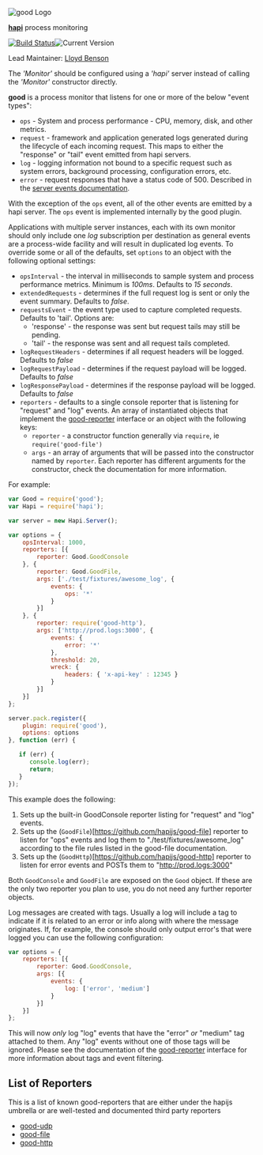 ![good Logo](https://raw.github.com/spumko/good/master/images/good.png)

[**hapi**](https://github.com/hapijs/hapi) process monitoring

[![Build Status](https://secure.travis-ci.org/hapijs/good.png)](http://travis-ci.org/hapijs/good)![Current Version](https://img.shields.io/npm/v/good.svg)

Lead Maintainer: [Lloyd Benson](https://github.com/lloydbenson)

The _'Monitor'_ should be configured using a _'hapi'_ server instead of calling the _'Monitor'_ constructor directly.


**good** is a process monitor that listens for one or more of the below "event types":
- `ops` - System and process performance - CPU, memory, disk, and other metrics.
- `request` - framework and application generated logs generated during the lifecycle of each incoming request. This maps to either the "response" or "tail" event emitted from hapi servers.
- `log` - logging information not bound to a specific request such as system errors, background processing, configuration errors, etc.
- `error` - request responses that have a status code of 500. Described in the [server events documentation](https://github.com/hapijs/hapi/blob/master/docs/Reference.md#server-events).

With the exception of the `ops` event, all of the other events are emitted by a hapi server. The `ops` event is implemented internally by the good plugin.

Applications with multiple server instances, each with its own monitor should only include one _log_ subscription per destination
as general events are a process-wide facility and will result in duplicated log events. To override some or all of the defaults,
set `options` to an object with the following optional settings:

- `opsInterval` - the interval in milliseconds to sample system and process performance metrics. Minimum is _100ms_. Defaults to _15 seconds_.
- `extendedRequests` - determines if the full request log is sent or only the event summary. Defaults to _false_.
- `requestsEvent` - the event type used to capture completed requests. Defaults to 'tail'. Options are:
    - 'response' - the response was sent but request tails may still be pending.
    - 'tail' - the response was sent and all request tails completed.
- `logRequestHeaders` - determines if all request headers will be logged. Defaults to _false_
- `logRequestPayload` - determines if the request payload will be logged. Defaults to _false_
- `logResponsePayload` - determines if the response payload will be logged. Defaults to _false_
- `reporters` - defaults to a single console reporter that is listening for "request" and "log" events. An array of instantiated objects that implement the [good-reporter](https://github.com/hapijs/good-reporter) interface or an object with the following keys:
    - `reporter` - a constructor function generally via `require`, ie `require('good-file')`
    - `args` - an array of arguments that will be passed into the constructor named by `reporter`. Each reporter has different arguments for the constructor, check the documentation for more information.

  
For example:

```javascript
var Good = require('good');
var Hapi = require('hapi');

var server = new Hapi.Server();

var options = {
    opsInterval: 1000,
    reporters: [{
        reporter: Good.GoodConsole
    }, {
        reporter: Good.GoodFile,
        args: ['./test/fixtures/awesome_log', {
            events: {
                ops: '*'
            }
        }]
    }, {
        reporter: require('good-http'),
        args: ['http://prod.logs:3000', {
            events: {
                error: '*'
            },
            threshold: 20,
            wreck: {
                headers: { 'x-api-key' : 12345 }
            }
        }]
    }]
};

server.pack.register({
    plugin: require('good'),
    options: options
}, function (err) {

   if (err) {
      console.log(err);
      return;
   }
});

```

This example does the following:
1. Sets up the built-in GoodConsole reporter listing for "request" and "log" events.
2. Sets up the (`GoodFile`)[https://github.com/hapijs/good-file] reporter to listen for "ops" events and log them to "./test/fixtures/awesome_log" according to the file rules listed in the good-file documentation.
3. Sets up the (`GoodHttp`)[https://github.com/hapijs/good-http] reporter to listen for error events and POSTs them to "http://prod.logs:3000"

Both `GoodConsole` and `GoodFile` are exposed on the `Good` object. If these are the only two reporter you plan to use, you do not need any further reporter objects.

Log messages are created with tags. Usually a log will include a tag to indicate if it is related to an error or info along with where the message originates. If, for example, the console should only output error's that were logged you can use the following configuration:

```javascript
var options = {
    reporters: [{
        reporter: Good.GoodConsole,
        args: [{
            events: {
                log: ['error', 'medium']
            }
        }]
    }]
};
```

This will now _only_ log "log" events that have the "error" _or_ "medium" tag attached to them. Any "log" events without one of those tags will be ignored. Please see the documentation of the [good-reporter](https://github.com/hapijs/good-reporter) interface for more information about tags and event filtering.

## List of Reporters

This is a list of known good-reporters that are either under the hapijs umbrella or are well-tested and documented third party reporters
- [good-udp](https://github.com/hapijs/good-udp)
- [good-file](https://github.com/hapijs/good-file)
- [good-http](https://github.com/hapijs/good-udp)
